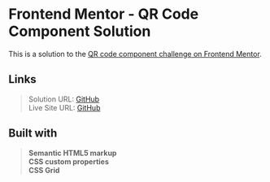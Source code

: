 # Frontend Mentor - QR Code Component Solution

This is a solution to the [QR code component challenge on Frontend Mentor](https://www.frontendmentor.io/challenges/qr-code-component-iux_sIO_H).

## Links

> Solution URL: [GitHub](https://github.com/HioFabien/qr-code-card-design)  
> Live Site URL: [GitHub](https://hiofabien.github.io/qr-code-card-design)

## Built with

> **Semantic HTML5 markup  
> CSS custom properties  
> CSS Grid**